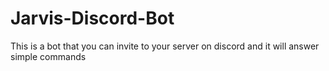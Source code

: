 # Jarvis-Discord-Bot

This is a bot that you can invite to your server on discord and it will answer simple commands
